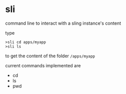 # sli
command line to interact with a sling instance's content

type 
```
>sli cd apps/myapp
>sli ls
```
to get the content of the folder `/apps/myapp`


current commands implemented are

- cd
- ls
- pwd

